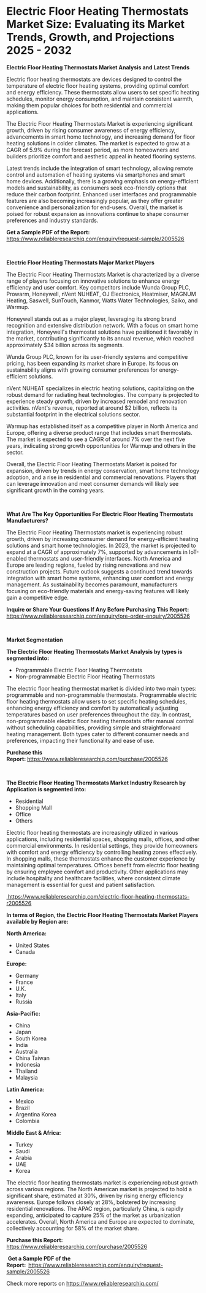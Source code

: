 <p><h1>Electric Floor Heating Thermostats Market Size: Evaluating its Market Trends, Growth, and Projections 2025 - 2032</h1></p><p><strong>Electric Floor Heating Thermostats Market Analysis and Latest Trends</strong></p>
<p><p>Electric floor heating thermostats are devices designed to control the temperature of electric floor heating systems, providing optimal comfort and energy efficiency. These thermostats allow users to set specific heating schedules, monitor energy consumption, and maintain consistent warmth, making them popular choices for both residential and commercial applications. </p><p>The Electric Floor Heating Thermostats Market is experiencing significant growth, driven by rising consumer awareness of energy efficiency, advancements in smart home technology, and increasing demand for floor heating solutions in colder climates. The market is expected to grow at a CAGR of 5.9% during the forecast period, as more homeowners and builders prioritize comfort and aesthetic appeal in heated flooring systems. </p><p>Latest trends include the integration of smart technology, allowing remote control and automation of heating systems via smartphones and smart home devices. Additionally, there is a growing emphasis on energy-efficient models and sustainability, as consumers seek eco-friendly options that reduce their carbon footprint. Enhanced user interfaces and programmable features are also becoming increasingly popular, as they offer greater convenience and personalization for end-users. Overall, the market is poised for robust expansion as innovations continue to shape consumer preferences and industry standards.</p></p>
<p><strong>Get a Sample PDF of the Report:&nbsp;</strong> <a href="https://www.reliableresearchiq.com/enquiry/request-sample/2005526?utm_campaign=2101&utm_medium=2&utm_source=Github&utm_content=ia&utm_term=09022025&utm_id=electric-floor-heating-thermostats">https://www.reliableresearchiq.com/enquiry/request-sample/2005526</a></p>
<p>&nbsp;</p>
<p><strong>Electric Floor Heating Thermostats Major Market Players</strong></p>
<p><p>The Electric Floor Heating Thermostats Market is characterized by a diverse range of players focusing on innovative solutions to enhance energy efficiency and user comfort. Key competitors include Wunda Group PLC, Prowarm, Honeywell, nVent NUHEAT, OJ Electronics, Heatmiser, MAGNUM Heating, Saswell, SunTouch, Kanmor, Watts Water Technologies, Saiko, and Warmup. </p><p>Honeywell stands out as a major player, leveraging its strong brand recognition and extensive distribution network. With a focus on smart home integration, Honeywell's thermostat solutions have positioned it favorably in the market, contributing significantly to its annual revenue, which reached approximately $34 billion across its segments.</p><p>Wunda Group PLC, known for its user-friendly systems and competitive pricing, has been expanding its market share in Europe. Its focus on sustainability aligns with growing consumer preferences for energy-efficient solutions.</p><p>nVent NUHEAT specializes in electric heating solutions, capitalizing on the robust demand for radiating heat technologies. The company is projected to experience steady growth, driven by increased remodel and renovation activities. nVent's revenue, reported at around $2 billion, reflects its substantial footprint in the electrical solutions sector.</p><p>Warmup has established itself as a competitive player in North America and Europe, offering a diverse product range that includes smart thermostats. The market is expected to see a CAGR of around 7% over the next five years, indicating strong growth opportunities for Warmup and others in the sector.</p><p>Overall, the Electric Floor Heating Thermostats Market is poised for expansion, driven by trends in energy conservation, smart home technology adoption, and a rise in residential and commercial renovations. Players that can leverage innovation and meet consumer demands will likely see significant growth in the coming years.</p></p>
<p>&nbsp;</p>
<p><strong>What Are The Key Opportunities For Electric Floor Heating Thermostats Manufacturers?</strong></p>
<p><p>The Electric Floor Heating Thermostats market is experiencing robust growth, driven by increasing consumer demand for energy-efficient heating solutions and smart home technologies. In 2023, the market is projected to expand at a CAGR of approximately 7%, supported by advancements in IoT-enabled thermostats and user-friendly interfaces. North America and Europe are leading regions, fueled by rising renovations and new construction projects. Future outlook suggests a continued trend towards integration with smart home systems, enhancing user comfort and energy management. As sustainability becomes paramount, manufacturers focusing on eco-friendly materials and energy-saving features will likely gain a competitive edge.</p></p>
<p><strong>Inquire or Share Your Questions If Any Before Purchasing This Report:</strong> <a href="https://www.reliableresearchiq.com/enquiry/pre-order-enquiry/2005526?utm_campaign=2101&utm_medium=2&utm_source=Github&utm_content=ia&utm_term=09022025&utm_id=electric-floor-heating-thermostats">https://www.reliableresearchiq.com/enquiry/pre-order-enquiry/2005526</a></p>
<p>&nbsp;</p>
<p><strong>Market Segmentation</strong></p>
<p><strong>The Electric Floor Heating Thermostats Market Analysis by types is segmented into:</strong></p>
<p><ul><li>Programmable Electric Floor Heating Thermostats</li><li>Non-programmable Electric Floor Heating Thermostats</li></ul></p>
<p><p>The electric floor heating thermostat market is divided into two main types: programmable and non-programmable thermostats. Programmable electric floor heating thermostats allow users to set specific heating schedules, enhancing energy efficiency and comfort by automatically adjusting temperatures based on user preferences throughout the day. In contrast, non-programmable electric floor heating thermostats offer manual control without scheduling capabilities, providing simple and straightforward heating management. Both types cater to different consumer needs and preferences, impacting their functionality and ease of use.</p></p>
<p><strong>Purchase this Report:&nbsp;</strong><a href="https://www.reliableresearchiq.com/purchase/2005526?utm_campaign=2101&utm_medium=2&utm_source=Github&utm_content=ia&utm_term=09022025&utm_id=electric-floor-heating-thermostats">https://www.reliableresearchiq.com/purchase/2005526</a></p>
<p>&nbsp;</p>
<p><strong>The Electric Floor Heating Thermostats Market Industry Research by Application is segmented into:</strong></p>
<p><ul><li>Residential</li><li>Shopping Mall</li><li>Office</li><li>Others</li></ul></p>
<p><p>Electric floor heating thermostats are increasingly utilized in various applications, including residential spaces, shopping malls, offices, and other commercial environments. In residential settings, they provide homeowners with comfort and energy efficiency by controlling heating zones effectively. In shopping malls, these thermostats enhance the customer experience by maintaining optimal temperatures. Offices benefit from electric floor heating by ensuring employee comfort and productivity. Other applications may include hospitality and healthcare facilities, where consistent climate management is essential for guest and patient satisfaction.</p></p>
<p><a href="https://www.reliableresearchiq.com/electric-floor-heating-thermostats-r2005526?utm_campaign=2101&utm_medium=2&utm_source=Github&utm_content=ia&utm_term=09022025&utm_id=electric-floor-heating-thermostats">&nbsp;https://www.reliableresearchiq.com/electric-floor-heating-thermostats-r2005526</a></p>
<p><strong>In terms of Region, the Electric Floor Heating Thermostats Market Players available by Region are:</strong></p>
<p>
    <p> <strong> North America: </strong>
        <ul>
            <li>United States</li>
            <li>Canada</li>
        </ul>
        </p> 
    <p> <strong> Europe: </strong>
        <ul>
            <li>Germany</li>
            <li>France</li>
            <li>U.K.</li>
            <li>Italy</li>
            <li>Russia</li>
        </ul>
        </p> 
    <p> <strong> Asia-Pacific: </strong>
        <ul>
            <li>China</li>
            <li>Japan</li>
            <li>South Korea</li>
            <li>India</li>
            <li>Australia</li>
            <li>China Taiwan</li>
            <li>Indonesia</li>
            <li>Thailand</li>
            <li>Malaysia</li>
        </ul>
        </p> 
    <p> <strong> Latin America: </strong>
        <ul>
            <li>Mexico</li>
            <li>Brazil</li>
            <li>Argentina Korea</li>
            <li>Colombia</li>
        </ul>
        </p> 
    <p> <strong> Middle East & Africa: </strong>
        <ul>
            <li>Turkey</li>
            <li>Saudi</li>
            <li>Arabia</li>
            <li>UAE</li>
            <li>Korea</li>
        </ul>
    </p>
    </p>
<p><p>The electric floor heating thermostats market is experiencing robust growth across various regions. The North American market is projected to hold a significant share, estimated at 30%, driven by rising energy efficiency awareness. Europe follows closely at 28%, bolstered by increasing residential renovations. The APAC region, particularly China, is rapidly expanding, anticipated to capture 25% of the market as urbanization accelerates. Overall, North America and Europe are expected to dominate, collectively accounting for 58% of the market share.</p></p>
<p><strong>Purchase this Report: </strong><a href="https://www.reliableresearchiq.com/purchase/2005526?utm_campaign=2101&utm_medium=2&utm_source=Github&utm_content=ia&utm_term=09022025&utm_id=electric-floor-heating-thermostats">https://www.reliableresearchiq.com/purchase/2005526</a></p>
<p>&nbsp;<strong>Get a Sample PDF of the Report:&nbsp;&nbsp;</strong><a href="https://www.reliableresearchiq.com/enquiry/request-sample/2005526?utm_campaign=2101&utm_medium=2&utm_source=Github&utm_content=ia&utm_term=09022025&utm_id=electric-floor-heating-thermostats">https://www.reliableresearchiq.com/enquiry/request-sample/2005526</a></p>
<p><strong></strong></p>
<p>Check more reports on <a href="https://www.reliableresearchiq.com/?utm_campaign=2101&utm_medium=2&utm_source=Github&utm_content=ia&utm_term=09022025&utm_id=electric-floor-heating-thermostats">https://www.reliableresearchiq.com/</a></p>